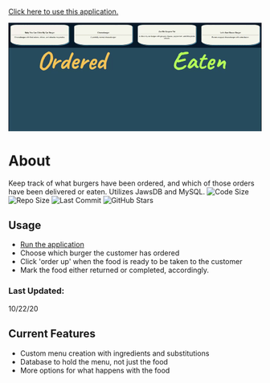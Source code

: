 <a name="Deployed-Link"></a>
[Click here to use this application.](https://lit-crag-20718.herokuapp.com)

<a name="Image"></a>

![Burger Order Logger](./example.gif)

# About

Keep track of what burgers have been ordered, and which of those orders have been delivered or eaten. Utilizes JawsDB and MySQL.
![Code Size](https://img.shields.io/github/languages/code-size/sakiskid/Readme-generator?style=flat)
![Repo Size](https://img.shields.io/github/repo-size/sakiskid/Readme-generator?style=flat)
![Last Commit](https://img.shields.io/github/last-commit/sakiskid/Readme-generator?style=flat)
![GitHub Stars](https://img.shields.io/github/stars/sakiskid/Readme-generator?style=flat)

<a name="Usage"></a>

## Usage
- [Run the application](https://lit-crag-20718.herokuapp.com)
- Choose which burger the customer has ordered
- Click 'order up' when the food is ready to be taken to the customer
- Mark the food either returned or completed, accordingly.

<a name="Last-Updated-Date"></a>

### **Last Updated**: 

10/22/20

<a name="Planned-Features"></a>

## Current Features
- Custom menu creation with ingredients and substitutions
- Database to hold the menu, not just the food
- More options for what happens with the food